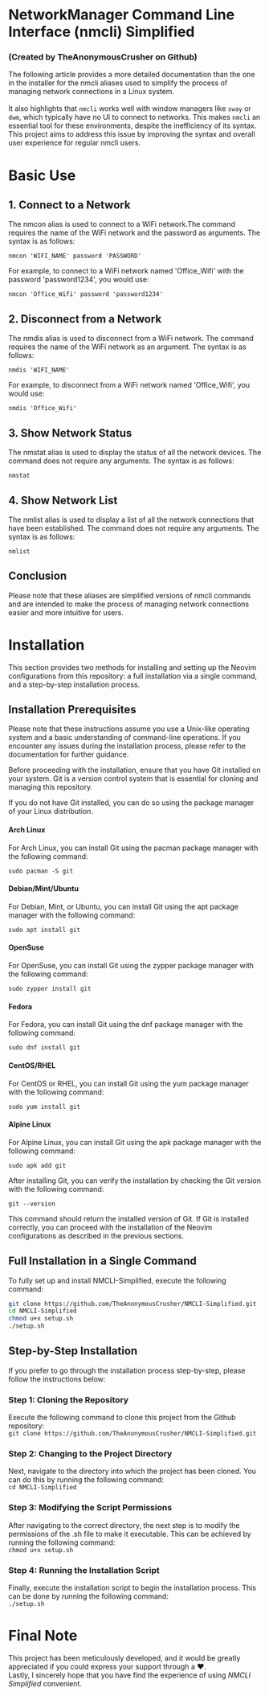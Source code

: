 # NetworkManager Command Line Interface (nmcli) Simplified
### (Created by TheAnonymousCrusher on Github)

The following article provides a more detailed documentation than the one in the installer for the nmcli aliases used to simplify the process of managing network connections in a Linux system. 
<br><br>
It also highlights that ```nmcli``` works well with window managers like ```sway``` or ```dwm```, which typically have no UI to connect to networks. This makes ```nmcli``` an essential tool for these environments, despite the inefficiency of its syntax. This project aims to address this issue by improving the syntax and overall user experience for regular nmcli users.

# Basic Use
## 1. Connect to a Network

The nmcon alias is used to connect to a WiFi network.The
command requires the name of the WiFi network and the password
as arguments. The syntax is as follows:

```nmcon 'WIFI_NAME' password 'PASSWORD'```

For example, to connect to a WiFi network named 'Office_Wifi'
with the password 'password1234', you would use:

```nmcon 'Office_Wifi' password 'password1234'```

## 2. Disconnect from a Network

The nmdis alias is used to disconnect from a WiFi network. The
command requires the name of the WiFi network as an argument.
The syntax is as follows:

```nmdis 'WIFI_NAME'```

For example, to disconnect from a WiFi network named
'Office_Wifi', you would use:

```nmdis 'Office_Wifi'```

## 3. Show Network Status

The nmstat alias is used to display the status of all the
network devices. The command does not require any arguments.
The syntax is as follows:

```nmstat```

## 4. Show Network List

The nmlist alias is used to display a list of all the network
connections that have been established. The command does not
require any arguments. The syntax is as follows:

```nmlist```

## Conclusion

Please note that these aliases are simplified versions of
nmcli commands and are intended to make the process of managing
network connections easier and more intuitive for users.

# Installation

This section provides two methods for installing and setting up the Neovim configurations from this repository: a full installation via a single command, and a step-by-step installation process.

## Installation Prerequisites

Please note that these instructions assume you use a Unix-like operating system and a basic understanding of command-line operations. If you encounter any issues during the installation process, please refer to the documentation for further guidance.

Before proceeding with the installation, ensure that you have Git installed on your system. Git is a version control system that is essential for cloning and managing this repository.

If you do not have Git installed, you can do so using the package manager of your Linux distribution.

#### Arch Linux

For Arch Linux, you can install Git using the pacman package manager with the following command:

```
sudo pacman -S git
```

#### Debian/Mint/Ubuntu

For Debian, Mint, or Ubuntu, you can install Git using the apt package manager with the following command:

```
sudo apt install git
```

#### OpenSuse

For OpenSuse, you can install Git using the zypper package manager with the following command:

```
sudo zypper install git
```

#### Fedora

For Fedora, you can install Git using the dnf package manager with the following command:

```
sudo dnf install git
```

#### CentOS/RHEL

For CentOS or RHEL, you can install Git using the yum package manager with the following command:

```
sudo yum install git
```

#### Alpine Linux

For Alpine Linux, you can install Git using the apk package manager with the following command:

```
sudo apk add git
```

After installing Git, you can verify the installation by checking the Git version with the following command:

```
git --version
```

This command should return the installed version of Git. If Git is installed correctly, you can proceed with the installation of the Neovim configurations as described in the previous sections.

## Full Installation in a Single Command
To fully set up and install NMCLI-Simplified, execute the following command:

```sh
git clone https://github.com/TheAnonymousCrusher/NMCLI-Simplified.git
cd NMCLI-Simplified
chmod u+x setup.sh
./setup.sh
```
## Step-by-Step Installation

If you prefer to go through the installation process step-by-step, please follow the instructions below:

### Step 1: Cloning the Repository
Execute the following command to clone this project from the Github repository:<br>
```git clone https://github.com/TheAnonymousCrusher/NMCLI-Simplified.git```


### Step 2: Changing to the Project Directory
Next, navigate to the directory into which the project has been cloned. You can do this by running the following command:<br>
```cd NMCLI-Simplified```


### Step 3: Modifying the Script Permissions
After navigating to the correct directory, the next step is to modify the permissions of the .sh file to make it executable. This can be achieved by running the following command:<br>
```chmod u+x setup.sh```

### Step 4: Running the Installation Script
Finally, execute the installation script to begin the installation process. This can be done by running the following command:<br>
```./setup.sh```

# Final Note

This project has been meticulously developed, and it would be greatly appreciated if you could express your support through a  ❤️.<br>
Lastly, I sincerely hope that you have find the experience of using *NMCLI Simplified* convenient.
